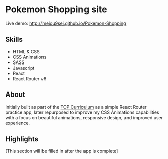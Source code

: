 # Pokemon Shopping site

Live demo: http://meiou9sei.github.io/Pokemon-Shopping

## Skills

- HTML & CSS
- CSS Animations
- SASS
- Javascript
- React
- React Router v6

## About

Initially built as part of the [TOP Curriculum](https://www.theodinproject.com/lessons/node-path-javascript-shopping-cart) as a simple React Router practice app, later repurposed to improve my CSS Animations capabilities with a focus on beautiful animations, responsive design, and improved user experience.

## Highlights

[This section will be filled in after the app is complete]
